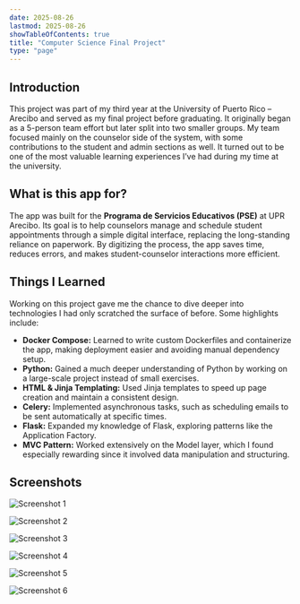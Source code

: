 ```yaml
---
date: 2025-08-26
lastmod: 2025-08-26
showTableOfContents: true
title: "Computer Science Final Project"
type: "page"
---
```


## Introduction
This project was part of my third year at the University of Puerto Rico – Arecibo and served as my final project before graduating. It originally began as a 5-person team effort but later split into two smaller groups. My team focused mainly on the counselor side of the system, with some contributions to the student and admin sections as well. It turned out to be one of the most valuable learning experiences I’ve had during my time at the university.

## What is this app for?
The app was built for the **Programa de Servicios Educativos (PSE)** at UPR Arecibo. Its goal is to help counselors manage and schedule student appointments through a simple digital interface, replacing the long-standing reliance on paperwork. By digitizing the process, the app saves time, reduces errors, and makes student-counselor interactions more efficient.

## Things I Learned
Working on this project gave me the chance to dive deeper into technologies I had only scratched the surface of before. Some highlights include:

- **Docker Compose:** Learned to write custom Dockerfiles and containerize the app, making deployment easier and avoiding manual dependency setup.
- **Python:** Gained a much deeper understanding of Python by working on a large-scale project instead of small exercises.
- **HTML & Jinja Templating:** Used Jinja templates to speed up page creation and maintain a consistent design.
- **Celery:** Implemented asynchronous tasks, such as scheduling emails to be sent automatically at specific times.
- **Flask:** Expanded my knowledge of Flask, exploring patterns like the Application Factory.
- **MVC Pattern:** Worked extensively on the Model layer, which I found especially rewarding since it involved data manipulation and structuring.

## Screenshots

![Screenshot 1](/images/projects/cs-final-project/final-project-1.png)

![Screenshot 2](/images/projects/cs-final-project/final-project-2.png)

![Screenshot 3](/images/projects/cs-final-project/final-project-3.png)

![Screenshot 4](/images/projects/cs-final-project/final-project-4.png)

![Screenshot 5](/images/projects/cs-final-project/final-project-5.png)

![Screenshot 6](/images/projects/cs-final-project/final-project-6.png)
